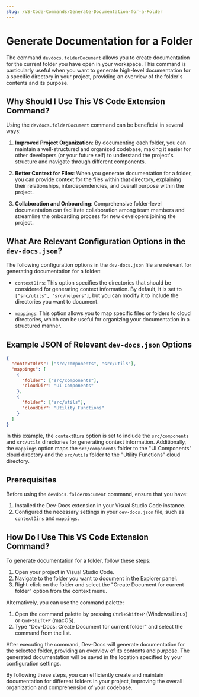 ```yaml
---
slug: /VS-Code-Commands/Generate-Documentation-for-a-Folder
---
```


# Generate Documentation for a Folder

The command `devdocs.folderDocument` allows you to create documentation for the current folder you have open in your workspace. This command is particularly useful when you want to generate high-level documentation for a specific directory in your project, providing an overview of the folder's contents and its purpose.

## Why Should I Use This VS Code Extension Command?

Using the `devdocs.folderDocument` command can be beneficial in several ways:

1. **Improved Project Organization**: By documenting each folder, you can maintain a well-structured and organized codebase, making it easier for other developers (or your future self) to understand the project's structure and navigate through different components.

2. **Better Context for Files**: When you generate documentation for a folder, you can provide context for the files within that directory, explaining their relationships, interdependencies, and overall purpose within the project.

3. **Collaboration and Onboarding**: Comprehensive folder-level documentation can facilitate collaboration among team members and streamline the onboarding process for new developers joining the project.

## What Are Relevant Configuration Options in the `dev-docs.json`?

The following configuration options in the `dev-docs.json` file are relevant for generating documentation for a folder:

- `contextDirs`: This option specifies the directories that should be considered for generating context information. By default, it is set to `["src/utils", "src/helpers"]`, but you can modify it to include the directories you want to document.

- `mappings`: This option allows you to map specific files or folders to cloud directories, which can be useful for organizing your documentation in a structured manner.

## Example JSON of Relevant `dev-docs.json` Options

```json
{
  "contextDirs": ["src/components", "src/utils"],
  "mappings": [
    {
      "folder": ["src/components"],
      "cloudDir": "UI Components"
    },
    {
      "folder": ["src/utils"],
      "cloudDir": "Utility Functions"
    }
  ]
}
```

In this example, the `contextDirs` option is set to include the `src/components` and `src/utils` directories for generating context information. Additionally, the `mappings` option maps the `src/components` folder to the "UI Components" cloud directory and the `src/utils` folder to the "Utility Functions" cloud directory.

## Prerequisites

Before using the `devdocs.folderDocument` command, ensure that you have:

1. Installed the Dev-Docs extension in your Visual Studio Code instance.
2. Configured the necessary settings in your `dev-docs.json` file, such as `contextDirs` and `mappings`.

## How Do I Use This VS Code Extension Command?

To generate documentation for a folder, follow these steps:

1. Open your project in Visual Studio Code.
2. Navigate to the folder you want to document in the Explorer panel.
3. Right-click on the folder and select the "Create Document for current folder" option from the context menu.

Alternatively, you can use the command palette:

1. Open the command palette by pressing `Ctrl+Shift+P` (Windows/Linux) or `Cmd+Shift+P` (macOS).
2. Type "Dev-Docs: Create Document for current folder" and select the command from the list.

After executing the command, Dev-Docs will generate documentation for the selected folder, providing an overview of its contents and purpose. The generated documentation will be saved in the location specified by your configuration settings.

By following these steps, you can efficiently create and maintain documentation for different folders in your project, improving the overall organization and comprehension of your codebase.
  
  